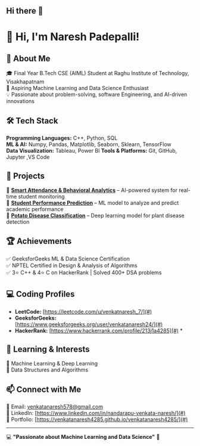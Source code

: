 ## Hi there 👋

# 👋 Hi, I'm Naresh Padepalli!

## 🚀 About Me  
🎓 Final Year B.Tech CSE (AIML) Student at Raghu Institute of Technology, Visakhapatnam  
📌 Aspiring Machine Learning and Data Science Enthusiast  
💡 Passionate about problem-solving, software Engineering, and AI-driven innovations  

## 🛠️ Tech Stack  
**Programming Languages:** C++, Python, SQL   
**ML & AI:** Numpy, Pandas, Matplotlib, Seaborn, Sklearn, TensorFlow  
**Data Visualization:** Tableau, Power BI
**Tools & Platforms:** Git, GitHub, Jupyter ,VS Code  

## 📌 Projects  
🔹 **[Smart Attendance & Behavioral Analytics](#)** – AI-powered system for real-time student monitoring  
🔹 **[Student Performance Prediction](#)** – ML model to analyze and predict academic performance  
🔹 **[Potato Disease Classification](#)** – Deep learning model for plant disease detection  

## 🏆 Achievements  
✅ GeeksforGeeks ML & Data Science Certification  
✅ NPTEL Certified in Design & Analysis of Algorithms  
✅ 3⭐ C++ & 4⭐ C on HackerRank | Solved 400+ DSA problems  

## 💻 Coding Profiles  
- **LeetCode:** [https://leetcode.com/u/venkatnaresh_7/](#)  
- **GeeksforGeeks:** [https://www.geeksforgeeks.org/user/venkatanaresh24/](#)  
- **HackerRank:** [https://www.hackerrank.com/profile/213j1a4285](#) *  

## 🌱 Learning & Interests  
🔹 Machine Learning & Deep Learning  
🔹 Data Structures and Algorithms

## 📫 Connect with Me  
📧 Email: venkatanaresh578@gmail.com  
💼 LinkedIn: [https://www.linkedin.com/in/nandarapu-venkata-naresh/](#)  
📂 Portfolio: [https://venkatanaresh4285.github.io/venkatanaresh4285/](#)  

---

💻 **"Passionate about Machine Learning and Data Science"** 🚀
